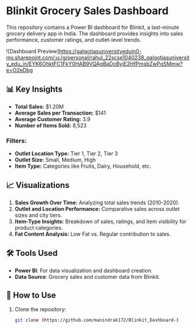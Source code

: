 # Blinkit Grocery Sales Dashboard

This repository contains a Power BI dashboard for Blinkit, a last-minute grocery delivery app in India. The dashboard provides insights into sales performance, customer ratings, and outlet-level trends.

![Dashboard Preview]https://galgotiasuniversityeduin0-my.sharepoint.com/:u:/g/personal/rahul_22scse1040238_galgotiasuniversity_edu_in/EYK6OhktFC1FkY0HAB9VQAgBaDoByjE2HfPmsbZwPqSMmw?e=O2eDbg
## 📊 Key Insights
- **Total Sales:** $1.20M
- **Average Sales per Transaction:** $141
- **Average Customer Rating:** 3.9
- **Number of Items Sold:** 8,523

### Filters:
- **Outlet Location Type:** Tier 1, Tier 2, Tier 3
- **Outlet Size:** Small, Medium, High
- **Item Type:** Categories like Fruits, Dairy, Household, etc.

## 📈 Visualizations
1. **Sales Growth Over Time:** Analyzing total sales trends (2010-2020).
2. **Outlet and Location Performance:** Comparative sales across outlet sizes and city tiers.
3. **Item-Type Insights:** Breakdown of sales, ratings, and item visibility for product categories.
4. **Fat Content Analysis:** Low Fat vs. Regular contribution to sales.


## 🛠️ Tools Used
- **Power BI**: For data visualization and dashboard creation.
- **Data Source**: Grocery sales and customer data from Blinkit.

## 🚀 How to Use
1. Clone the repository:
   ```bash
   git clone (https://github.com/manindrak172/Blinkit_Dashboard-)
